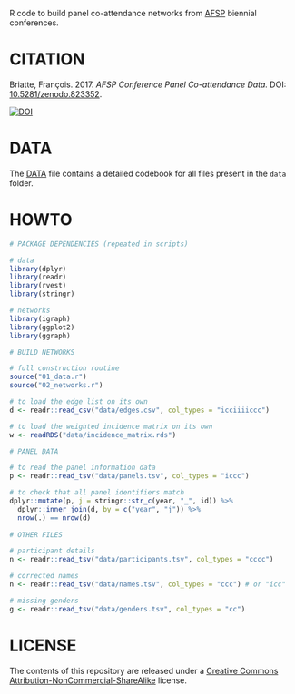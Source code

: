 R code to build panel co-attendance networks from [AFSP](http://www.afsp.info/) biennial conferences.

# CITATION

Briatte, François. 2017. _AFSP Conference Panel Co-attendance Data._ DOI: [10.5281/zenodo.823352](https://doi.org/10.5281/zenodo.823352).

[![DOI](https://zenodo.org/badge/DOI/10.5281/zenodo.823352.svg)](https://doi.org/10.5281/zenodo.823352)

# DATA

The [DATA](DATA.md) file contains a detailed codebook for all files present in the `data` folder.

# HOWTO

```r
# PACKAGE DEPENDENCIES (repeated in scripts)

# data
library(dplyr)
library(readr)
library(rvest)
library(stringr)

# networks
library(igraph)
library(ggplot2)
library(ggraph)

# BUILD NETWORKS

# full construction routine
source("01_data.r")
source("02_networks.r")

# to load the edge list on its own
d <- readr::read_csv("data/edges.csv", col_types = "icciiiiccc")

# to load the weighted incidence matrix on its own
w <- readRDS("data/incidence_matrix.rds")

# PANEL DATA

# to read the panel information data
p <- readr::read_tsv("data/panels.tsv", col_types = "iccc")

# to check that all panel identifiers match
dplyr::mutate(p, j = stringr::str_c(year, "_", id)) %>% 
  dplyr::inner_join(d, by = c("year", "j")) %>% 
  nrow(.) == nrow(d)
  
# OTHER FILES

# participant details
n <- readr::read_tsv("data/participants.tsv", col_types = "cccc")

# corrected names
n <- readr::read_tsv("data/names.tsv", col_types = "ccc") # or "icc"

# missing genders
g <- readr::read_tsv("data/genders.tsv", col_types = "cc")
```

# LICENSE

The contents of this repository are released under a [Creative Commons Attribution-NonCommercial-ShareAlike](https://creativecommons.org/licenses/by-nc-sa/4.0/) license.
